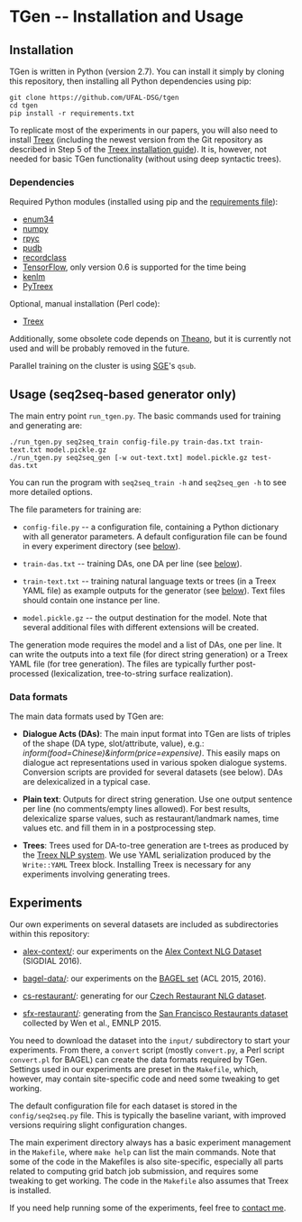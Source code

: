 TGen -- Installation and Usage
==============================

Installation
------------

TGen is written in Python (version 2.7). You can install it simply by cloning this repository, 
then installing all Python dependencies using pip:

```
git clone https://github.com/UFAL-DSG/tgen
cd tgen
pip install -r requirements.txt
```

To replicate most of the experiments in our papers, you will also need to install 
[Treex](http://ufal.cz/treex) (including the newest version from the Git repository as 
described in Step 5 of the [Treex installation guide](http://ufal.mff.cuni.cz/treex/install.html)). 
It is, however, not needed for basic TGen functionality (without using deep syntactic trees).

### Dependencies ###

Required Python modules (installed using pip and the [requirements file](requirements.txt)):

- [enum34](https://pypi.python.org/pypi/enum34)
- [numpy](http://www.numpy.org/)
- [rpyc](https://pypi.python.org/pypi/rpyc/)
- [pudb](https://pypi.python.org/pypi/pudb)
- [recordclass](https://pypi.python.org/pypi/recordclass)
- [TensorFlow](https://www.tensorflow.org/), only version 0.6 is supported for the time being
- [kenlm](https://github.com/kpu/kenlm)
- [PyTreex](https://github.com/ufal/pytreex)


Optional, manual installation (Perl code):

- [Treex](http://ufal.cz/treex)

Additionally, some obsolete code depends on [Theano](http://deeplearning.net/software/theano/), 
but it is currently not used and will be probably removed in the future.

Parallel training on the cluster is using [SGE](https://arc.liv.ac.uk/trac/SGE)'s `qsub`.


Usage (seq2seq-based generator only)
------------------------------------

The main entry point `run_tgen.py`. The basic commands used for training and generating are:

```
./run_tgen.py seq2seq_train config-file.py train-das.txt train-text.txt model.pickle.gz
./run_tgen.py seq2seq_gen [-w out-text.txt] model.pickle.gz test-das.txt
```

You can run the program with `seq2seq_train -h` and `seq2seq_gen -h` to see more detailed options.

The file parameters for training are:

* `config-file.py` -- a configuration file, containing a Python dictionary with all generator
    parameters. A default configuration file can be found in every experiment directory (see [below](#experiments)).

* `train-das.txt` -- training DAs, one DA per line (see [below](#data-formats)).

* `train-text.txt` -- training natural language texts or trees (in a Treex YAML file) as example 
    outputs for the generator (see [below](#data-formats)). Text files should contain one instance per line.

* `model.pickle.gz` -- the output destination for the model. Note that several additional files 
    with different extensions will be created.

The generation mode requires the model and a list of DAs, one per line. It can write the outputs
into a text file (for direct string generation) or a Treex YAML file (for tree generation).
The files are typically further post-processed (lexicalization, tree-to-string surface 
realization).


### Data formats ###

The main data formats used by TGen are:

* __Dialogue Acts (DAs)__: The main input format into TGen are lists of triples of the shape 
    (DA type, slot/attribute, value), e.g.: _inform(food=Chinese)&inform(price=expensive)_.
    This easily maps on dialogue act representations used in various spoken dialogue systems.
    Conversion scripts are provided for several datasets (see below).
    DAs are delexicalized in a typical case.

* __Plain text__: Outputs for direct string generation. Use one output sentence per line
    (no comments/empty lines allowed). For best results, delexicalize sparse values, such as
    restaurant/landmark names, time values etc. and fill them in in a postprocessing step.

* __Trees__: Trees used for DA-to-tree generation are t-trees as produced by the [Treex NLP
    system](http://ufal.cz/treex). We use YAML serialization produced by the `Write::YAML` Treex
    block. Installing Treex is necessary for any experiments involving generating trees.


Experiments
-----------

Our own experiments on several datasets are included as subdirectories within this repository:

* [alex-context/](alex-context): our experiments on the 
    [Alex Context NLG Dataset](https://github.com/UFAL-DSG/alex_context_nlg_dataset) 
    (SIGDIAL 2016).

* [bagel-data/](bagel-data): our experiments on the 
    [BAGEL set](http://farm2.user.srcf.net/research/bagel/) (ACL 2015, 2016).

* [cs-restaurant/](cs-restaurant): generating for our 
    [Czech Restaurant NLG dataset](https://github.com/UFAL-DSG/cs_restaurant_dataset).

* [sfx-restaurant/](sfx-restaurant): generating from the 
    [San Francisco Restaurants dataset](https://www.repository.cam.ac.uk/handle/1810/251304)
    collected by Wen et al., EMNLP 2015.


You need to download the dataset into the `input/` subdirectory to start your experiments. 
From there, a `convert` script (mostly `convert.py`, a Perl script `convert.pl` for BAGEL)
can create the data formats required by TGen. Settings used in our experiments are preset in the
`Makefile`, which, however, may contain site-specific code and need some tweaking to get working.

The default configuration file for each dataset is stored in the `config/seq2seq.py` file.
This is typically the baseline variant, with improved versions requiring slight configuration 
changes.

The main experiment directory always has a basic experiment management in the `Makefile`, where 
`make help` can list the main commands. Note that some of the code in the Makefiles is also 
site-specific, especially all parts related to computing grid batch job submission, and requires 
some tweaking to get working. The code in the `Makefile` also assumes that Treex is installed.

If you need help running some of the experiments, feel free to 
[contact me](http://github.com/tuetschek).



